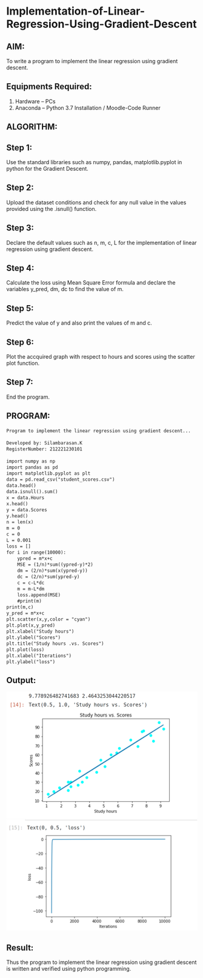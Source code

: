 # Implementation-of-Linear-Regression-Using-Gradient-Descent

## AIM:
To write a program to implement the linear regression using gradient descent.

## Equipments Required:
1. Hardware – PCs
2. Anaconda – Python 3.7 Installation / Moodle-Code Runner

## ALGORITHM:
## Step 1:
Use the standard libraries such as numpy, pandas, matplotlib.pyplot in python for the Gradient Descent.

## Step 2:
Upload the dataset conditions and check for any null value in the values provided using the .isnull() function.

## Step 3:
Declare the default values such as n, m, c, L for the implementation of linear regression using gradient descent.

## Step 4:
Calculate the loss using Mean Square Error formula and declare the variables y_pred, dm, dc to find the value of m.

## Step 5:
Predict the value of y and also print the values of m and c.

## Step 6:
Plot the accquired graph with respect to hours and scores using the scatter plot function.

## Step 7:
End the program.

## PROGRAM:
```
Program to implement the linear regression using gradient descent...

Developed by: Silambarasan.K
RegisterNumber: 212221230101

import numpy as np
import pandas as pd
import matplotlib.pyplot as plt
data = pd.read_csv("student_scores.csv")
data.head()
data.isnull().sum()
x = data.Hours
x.head()
y = data.Scores
y.head()
n = len(x)
m = 0
c = 0
L = 0.001
loss = []
for i in range(10000):
    ypred = m*x+c
    MSE = (1/n)*sum((ypred-y)*2)
    dm = (2/n)*sum(x(ypred-y))
    dc = (2/n)*sum(ypred-y)
    c = c-L*dc
    m = m-L*dm
    loss.append(MSE)
    #print(m)
print(m,c)
y_pred = m*x+c
plt.scatter(x,y,color = "cyan")
plt.plot(x,y_pred)
plt.xlabel("Study hours")
plt.ylabel("Scores")
plt.title("Study hours .vs. Scores")
plt.plot(loss)
plt.xlabel("Iterations")
plt.ylabel("loss")
```

## Output:
![linear regression using gradient descent](out01.png)
![linear regression using gradient descent](out02.png)

## Result:
Thus the program to implement the linear regression using gradient descent is written and verified using python programming.
